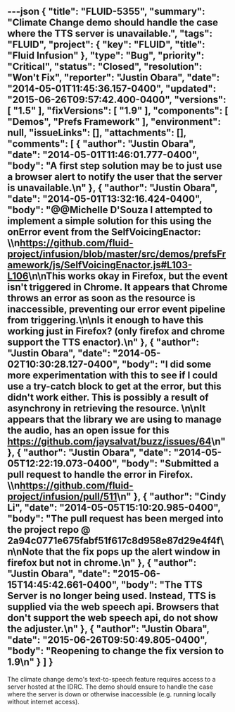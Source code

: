 ---json
{
  "title": "FLUID-5355",
  "summary": "Climate Change demo should handle the case where the TTS server is unavailable.",
  "tags": "FLUID",
  "project": {
    "key": "FLUID",
    "title": "Fluid Infusion"
  },
  "type": "Bug",
  "priority": "Critical",
  "status": "Closed",
  "resolution": "Won't Fix",
  "reporter": "Justin Obara",
  "date": "2014-05-01T11:45:36.157-0400",
  "updated": "2015-06-26T09:57:42.400-0400",
  "versions": [
    "1.5"
  ],
  "fixVersions": [
    "1.9"
  ],
  "components": [
    "Demos",
    "Prefs Framework"
  ],
  "environment": null,
  "issueLinks": [],
  "attachments": [],
  "comments": [
    {
      "author": "Justin Obara",
      "date": "2014-05-01T11:46:01.777-0400",
      "body": "A first step solution may be to just use a browser alert to notify the user that the server is unavailable.\n"
    },
    {
      "author": "Justin Obara",
      "date": "2014-05-01T13:32:16.424-0400",
      "body": "@@Michelle D'Souza I attempted to implement a simple solution for this using the onError event from the SelfVoicingEnactor: \\\n<https://github.com/fluid-project/infusion/blob/master/src/demos/prefsFramework/js/SelfVoicingEnactor.js#L103-L106>\n\nThis works okay in Firefox, but the event isn't triggered in Chrome. It appears that Chrome throws an error as soon as the resource is inaccessible, preventing our error event pipeline from triggering.\n\nIs it enough to have this working just in Firefox? (only firefox and chrome support the TTS enactor).\n"
    },
    {
      "author": "Justin Obara",
      "date": "2014-05-02T10:30:28.127-0400",
      "body": "I did some more experimentation with this to see if I could use a try-catch block to get at the error, but this didn't work either. This is possibly a result of asynchrony in retrieving the resource.&#x20;\n\nIt appears that the library we are using to manage the audio, has an open issue for this <https://github.com/jaysalvat/buzz/issues/64>\n"
    },
    {
      "author": "Justin Obara",
      "date": "2014-05-05T12:22:19.073-0400",
      "body": "Submitted a pull request to handle the error in Firefox. \\\n<https://github.com/fluid-project/infusion/pull/511>\n"
    },
    {
      "author": "Cindy Li",
      "date": "2014-05-05T15:10:20.985-0400",
      "body": "The pull request has been merged into the project repo @ 2a94c0771e675fabf51f617c8d958e87d29e4f4f\n\nNote that the fix pops up the alert window in firefox but not in chrome.\n"
    },
    {
      "author": "Justin Obara",
      "date": "2015-06-15T14:45:42.661-0400",
      "body": "The TTS Server is no longer being used. Instead, TTS is supplied via the web speech api. Browsers that don't support the web speech api, do not show the adjuster.\n"
    },
    {
      "author": "Justin Obara",
      "date": "2015-06-26T09:50:49.805-0400",
      "body": "Reopening to change the fix version to 1.9\n"
    }
  ]
}
---
The climate change demo's text-to-speech feature requires access to a server hosted at the IDRC. The demo should ensure to handle the case where the server is down or otherwise inaccessible (e.g. running locally without internet access).&#x20;

        